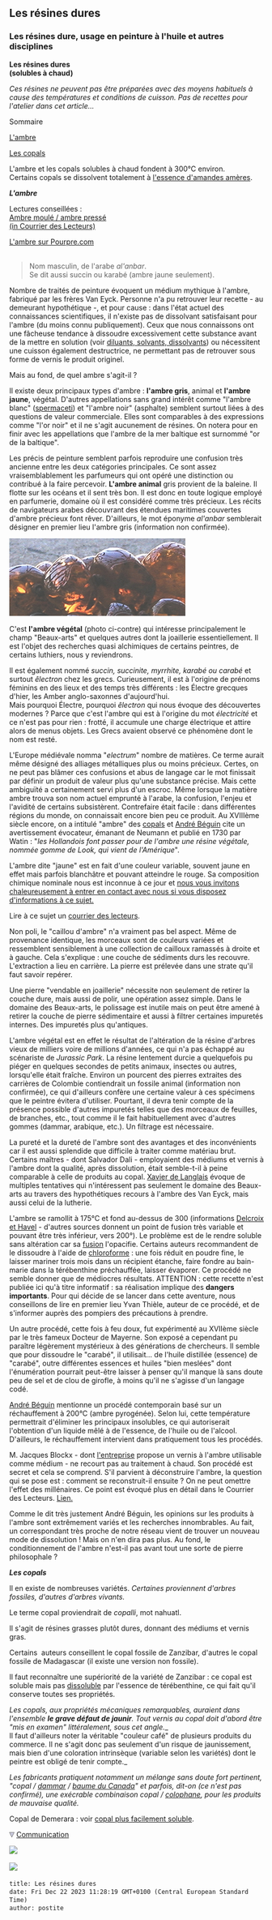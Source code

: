 ## Les résines dures
### Les résines dure, usage en peinture à l'huile et autres disciplines
 **Les résines dures  
(solubles à chaud)** 

_Ces résines ne peuvent pas être préparées avec des moyens habituels à cause des températures et conditions de cuisson. Pas de recettes pour l'atelier dans cet article..._

Sommaire

[L'ambre](resinessolach.html#lambre)

[Les copals](resinessolach.html#lescopals)

L'ambre et les copals solubles à chaud fondent à 300°C environ.  
Certains copals se dissolvent totalement à [l'essence d'amandes amères](amandeamere.html).

**_L'ambre_**

Lectures conseillées :  
[Ambre moulé / ambre pressé  
(in Courrier des Lecteurs)](courrierdeslecteurs2012a030.html)

[L'ambre sur Pourpre.com](http://pourpre.com/chroma/dico.php?typ=fiche&&ent=ambre)  
 

> Nom masculin, de l'arabe _al'anbar_.  
> Se dit aussi succin ou karabé (ambre jaune seulement).

Nombre de traités de peinture évoquent un médium mythique à l'ambre, fabriqué par les frères Van Eyck. Personne n'a pu retrouver leur recette - au demeurant hypothétique -, et pour cause : dans l'état actuel des connaissances scientifiques, il n'existe pas de dissolvant satisfaisant pour l'ambre (du moins connu publiquement). Ceux que nous connaissons ont une fâcheuse tendance à dissoudre excessivement cette substance avant de la mettre en solution (voir [diluants, solvants, dissolvants](diluantssolvants.html)) ou nécessitent une cuisson également destructrice, ne permettant pas de retrouver sous forme de vernis le produit originel.

Mais au fond, de quel ambre s'agit-il ?

Il existe deux principaux types d'ambre : **l'ambre gris**, animal et **l'ambre jaune**, végétal. D'autres appellations sans grand intérêt comme "l'ambre blanc" ([spermaceti](spermaceti.html)) et "l'ambre noir" (asphalte) semblent surtout liées à des questions de valeur commerciale. Elles sont comparables à des expressions comme "l'or noir" et il ne s'agit aucunement de résines. On notera pour en finir avec les appellations que l'ambre de la mer baltique est surnommé "or de la baltique".

Les précis de peinture semblent parfois reproduire une confusion très ancienne entre les deux catégories principales. Ce sont assez vraisemblablement les parfumeurs qui ont opéré une distinction ou contribué à la faire percevoir. **L'ambre animal** gris provient de la baleine. Il flotte sur les océans et il sent très bon. Il est donc en toute logique employé en parfumerie, domaine où il est considéré comme très précieux. Les récits de navigateurs arabes découvrant des étendues maritimes couvertes d'ambre précieux font rêver. D'ailleurs, le mot éponyme _al'anbar_ semblerait désigner en premier lieu l'ambre gris (information non confirmée).

![](images/ambrevw.jpg)

C'est **l'ambre végétal** (photo ci-contre) qui intéresse principalement le champ "Beaux-arts" et quelques autres dont la joaillerie essentiellement. Il est l'objet des recherches quasi alchimiques de certains peintres, de certains luthiers, nous y reviendrons.

Il est également nommé _succin, succinite, myrrhite, karabé ou carabé_ et surtout _êlectron_ chez les grecs. Curieusement, il est à l'origine de prénoms féminins en des lieux et des temps très différents : les Électre grecques d'hier, les Amber anglo-saxonnes d'aujourd'hui.  
Mais pourquoi Électre, pourquoi _êlectron_ qui nous évoque des découvertes modernes ? Parce que c'est l'ambre qui est à l'origine du mot _électricité_ et ce n'est pas pour rien : frotté, il accumule une charge électrique et attire alors de menus objets. Les Grecs avaient observé ce phénomène dont le nom est resté.

L'Europe médiévale nomma "_electrum_" nombre de matières. Ce terme aurait même désigné des alliages métalliques plus ou moins précieux. Certes, on ne peut pas blâmer ces confusions et abus de langage car le mot finissait par définir un produit de valeur plus qu'une substance précise. Mais cette ambiguïté a certainement servi plus d'un escroc. Même lorsque la matière ambre trouva son nom actuel emprunté à l'arabe, la confusion, l'enjeu et l'avidité de certains subsistèrent. Contrefaire était facile : dans différentes régions du monde, on connaissait encore bien peu ce produit. Au XVIIIème siècle encore, on a intitulé "ambre" des [copals](resinessolach.html#lescopals) et [André Béguin](livres.html#beguin) cite un avertissement évocateur, émanant de Neumann et publié en 1730 par Watin : "_les Hollandois font passer pour de l'ambre une résine végétale, nommée gomme de Look, qui vient de l'Amérique_".

L'ambre dite "jaune" est en fait d'une couleur variable, souvent jaune en effet mais parfois blanchâtre et pouvant atteindre le rouge. Sa composition chimique nominale nous est inconnue à ce jour et [nous vous invitons chaleureusement à entrer en contact avec nous si vous disposez d'informations à ce sujet.](ecrire.html)

Lire à ce sujet un [courrier des lecteurs](courrierdeslecteurs2010b160.html#20100603br).

Non poli, le "caillou d'ambre" n'a vraiment pas bel aspect. Même de provenance identique, les morceaux sont de couleurs variées et ressemblent sensiblement à une collection de cailloux ramassés à droite et à gauche. Cela s'explique : une couche de sédiments durs les recouvre. L'extraction a lieu en carrière. La pierre est prélevée dans une strate qu'il faut savoir repérer.

Une pierre "vendable en joaillerie" nécessite non seulement de retirer la couche dure, mais aussi de polir, une opération assez simple. Dans le domaine des Beaux-arts, le polissage est inutile mais on peut être amené à retirer la couche de pierre sédimentaire et aussi à filtrer certaines impuretés internes. Des impuretés plus qu'antiques.

L'ambre végétal est en effet le résultat de l'altération de la résine d'arbres vieux de milliers voire de millions d'années, ce qui n'a pas échappé au scénariste de _Jurassic Park_. La résine lentement durcie a quelquefois pu piéger en quelques secondes de petits animaux, insectes ou autres, lorsqu'elle était fraîche. Environ un pourcent des pierres extraites des carrières de Colombie contiendrait un fossile animal (information non confirmée), ce qui d'ailleurs confère une certaine valeur à ces spécimens que le peintre évitera d'utiliser. Pourtant, il devra tenir compte de la présence possible d'autres impuretés telles que des morceaux de feuilles, de branches, etc., tout comme il le fait habituellement avec d'autres gommes (dammar, arabique, etc.). Un filtrage est nécessaire.

La pureté et la dureté de l'ambre sont des avantages et des inconvénients car il est aussi splendide que difficile à traiter comme matériau brut. Certains maîtres - dont Salvador Dali - employaient des médiums et vernis à l'ambre dont la qualité, après dissolution, était semble-t-il à peine comparable à celle de produits au copal. [Xavier de Langlais](livres.html#langlais) évoque de multiples tentatives qui n'intéressent pas seulement le domaine des Beaux-arts au travers des hypothétiques recours à l'ambre des Van Eyck, mais aussi celui de la lutherie.

L'ambre se ramollit à 175°C et fond au-dessus de 300 (informations [Delcroix et Havel](livres.html#delcroix) - d'autres sources donnent un point de fusion très variable et pouvant être très inférieur, vers 200°). Le problème est de le rendre soluble sans altération car sa [fusion](fusion.html) l'opacifie. Certains auteurs recommandent de le dissoudre à l'aide de [chloroforme](chloroforme.html) : une fois réduit en poudre fine, le laisser mariner trois mois dans un récipient étanche, faire fondre au bain-marie dans la térébenthine préchauffée, laisser évaporer. Ce procédé ne semble donner que de médiocres résultats. ATTENTION : cette recette n'est publiée ici qu'à titre informatif : sa réalisation implique des **dangers** **importants**. Pour qui décide de se lancer dans cette aventure, nous conseillons de lire en premier lieu Yvan Thièle, auteur de ce procédé, et de s'informer auprès des pompiers des précautions à prendre.

Un autre procédé, cette fois à feu doux, fut expérimenté au XVIIème siècle par le très fameux Docteur de Mayerne. Son exposé a cependant pu paraître légèrement mystérieux à des générations de chercheurs. Il semble que pour dissoudre le "carabé", il utilisait... de l'huile distillée (essence) de "carabé", outre différentes essences et huiles "bien meslées" dont l'énumération pourrait peut-être laisser à penser qu'il manque là sans doute peu de sel et de clou de girofle, à moins qu'il ne s'agisse d'un langage codé.

[André Béguin](livres.html#beguin) mentionne un procédé contemporain basé sur un réchauffement à 200°C (ambre pyrogénée). Selon lui, cette température permettrait d'éliminer les principaux insolubles, ce qui autoriserait l'obtention d'un liquide mêlé à de l'essence, de l'huile ou de l'alcool. D'ailleurs, le réchauffement intervient dans pratiquement tous les procédés.

M. Jacques Blockx - dont [l'entreprise](liens.html#blockx) propose un vernis à l'ambre utilisable comme médium - ne recourt pas au traitement à chaud. Son procédé est secret et cela se comprend. S'il parvient à déconstruire l'ambre, la question qui se pose est : comment se reconstruit-il ensuite ? On ne peut omettre l'effet des millénaires. Ce point est évoqué plus en détail dans le Courrier des Lecteurs. [Lien.](courrierdeslecteurs2011c010.html)

Comme le dit très justement André Béguin, les opinions sur les produits à l'ambre sont extrêmement variés et les recherches innombrables. Au fait, un correspondant très proche de notre réseau vient de trouver un nouveau mode de dissolution ! Mais on n'en dira pas plus. Au fond, le conditionnement de l'ambre n'est-il pas avant tout une sorte de pierre philosophale ?

**_Les copals_**

Il en existe de nombreuses variétés. _Certaines proviennent d'arbres fossiles, d'autres d'arbres vivants._

Le terme copal proviendrait de _copalli_, mot nahuatl.

Il s'agit de résines grasses plutôt dures, donnant des médiums et vernis gras.

Certains  auteurs conseillent le copal fossile de Zanzibar, d'autres le copal fossile de Madagascar (il existe une version non fossile).

Il faut reconnaître une supériorité de la variété de Zanzibar : ce copal est soluble mais pas [dissoluble](diluantssolvants.html) par l'essence de térébenthine, ce qui fait qu'il conserve toutes ses propriétés.

_Les copals, aux propriétés mécaniques remarquables, auraient dans l'ensemble **le grave défaut de jaunir**. Tout vernis au copal doit d'abord être "mis en examen" littéralement, sous cet angle.__  
Il faut d'ailleurs noter la véritable "couleur café" de plusieurs produits du commerce. Il ne s'agit donc pas seulement d'un risque de jaunissement, mais bien d'une coloration intrinsèque (variable selon les variétés) dont le peintre est obligé de tenir compte._

_Les fabricants pratiquent notamment un mélange sans doute fort pertinent, "copal / [dammar](resinedammar.html) / [baume du Canada](canada.html)" et parfois, dit-on (ce n'est pas confirmé), une exécrable combinaison copal / [colophane](autresresines.html#colophane), pour les produits de mauvaise qualité._

Copal de Demerara : voir [copal plus facilement soluble](resinesdemidures.html).



![](images/flechebas.gif) [Communication](http://www.artrealite.com/annonceurs.htm) 

[![](https://cbonvin.fr/sites/regie.artrealite.com/visuels/campagne1.png)](index-2.html#20131014)

![](https://cbonvin.fr/sites/regie.artrealite.com/visuels/campagne2.png)
```
title: Les résines dures
date: Fri Dec 22 2023 11:28:19 GMT+0100 (Central European Standard Time)
author: postite
```
